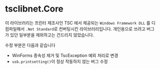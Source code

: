 # tsclibnet.Core

이 라이브러리는 프린터 제조사인 TSC 에서 제공되는 `Windows Framework DLL` 를 디컴파일해서 `.Net Standard`로 컨버팅시킨 라이브러리입니다. 개인용으로 쓰려고 버그가 있던 일부분을 제외하고는 건드리지 않았습니다.

수정 부분은 다음과 같습니다

- WinForms 종속성 제거 및 TscException 예외 처리로 변경
- `usb.printsetting()`이 정상 작동하지 않는 버그 수정

